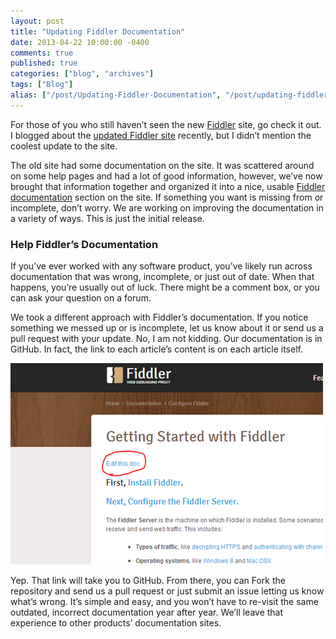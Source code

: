 ```yaml
---
layout: post
title: "Updating Fiddler Documentation"
date: 2013-04-22 10:00:00 -0400
comments: true
published: true
categories: ["blog", "archives"]
tags: ["Blog"]
alias: ["/post/Updating-Fiddler-Documentation", "/post/updating-fiddler-documentation"]
---
```

<!-- more -->



<p>For those of you who still haven’t seen the new <a href="http://fiddler2.com/" target="_blank">Fiddler</a> site, go check it out. I blogged about the <a href="http://brendan.enrick.com/post/New-Fiddler-Site-Released.aspx" target="_blank">updated Fiddler site</a> recently, but I didn’t mention the coolest update to the site.</p>  <p>The old site had some documentation on the site. It was scattered around on some help pages and had a lot of good information, however, we’ve now brought that information together and organized it into a nice, usable <a href="http://fiddler2.com/documentation" target="_blank">Fiddler documentation</a> section on the site. If something you want is missing from or incomplete, don’t worry. We are working on improving the documentation in a variety of ways. This is just the initial release.</p>  <h3>Help Fiddler’s Documentation</h3>  <p>If you’ve ever worked with any software product, you’ve likely run across documentation that was wrong, incomplete, or just out of date. When that happens, you’re usually out of luck. There might be a comment box, or you can ask your question on a forum.</p>  <p>We took a different approach with Fiddler’s documentation. If you notice something we messed up or is incomplete, let us know about it or send us a pull request with your update. No, I am not kidding. Our documentation is in GitHub. In fact, the link to each article’s content is on each article itself.</p>  <p><img title="DocsPageCropped" style="border-top: 0px; border-right: 0px; background-image: none; border-bottom: 0px; padding-top: 0px; padding-left: 0px; border-left: 0px; display: inline; padding-right: 0px" border="0" alt="DocsPageCropped" src="/images/files/DocsPageCropped.png" width="500" height="322" /></p>  <p>Yep. That link will take you to GitHub. From there, you can Fork the repository and send us a pull request or just submit an issue letting us know what’s wrong. It’s simple and easy, and you won’t have to re-visit the same outdated, incorrect documentation year after year. We’ll leave that experience to other products’ documentation sites.</p>
